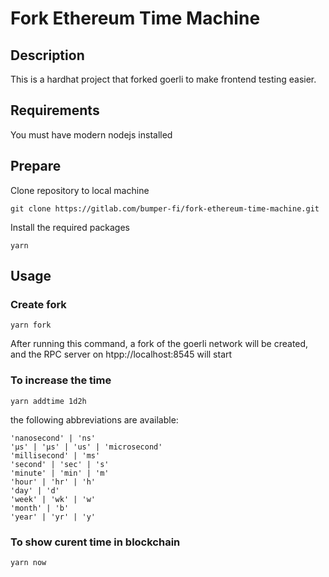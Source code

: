 # Fork Ethereum Time Machine

## Description

This is a hardhat project that forked goerli to make frontend testing easier.

## Requirements

You must have modern nodejs installed

## Prepare

Clone repository to local machine

```
git clone https://gitlab.com/bumper-fi/fork-ethereum-time-machine.git
```

Install the required packages

```
yarn
```

## Usage

### Create fork

```
yarn fork
```

After running this command, a fork of the goerli network will be created, and the RPC server on htpp://localhost:8545 will start

### To increase the time

```
yarn addtime 1d2h
```

the following abbreviations are available:

```
'nanosecond' | 'ns'
'µs' | 'μs' | 'us' | 'microsecond'
'millisecond' | 'ms'
'second' | 'sec' | 's'
'minute' | 'min' | 'm'
'hour' | 'hr' | 'h'
'day' | 'd'
'week' | 'wk' | 'w'
'month' | 'b'
'year' | 'yr' | 'y'
```

### To show curent time in blockchain

```
yarn now
```
